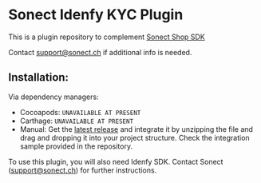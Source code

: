 # Sonect Idenfy KYC Plugin

This is a plugin repository to complement [Sonect Shop SDK](https://github.com/sonect/sonect-shop-sdk-ios)

Contact support@sonect.ch if additional info is needed.

## Installation: 

Via dependency managers:
- Cocoapods: `UNAVAILABLE AT PRESENT`
- Carthage: `UNAVAILABLE AT PRESENT`
- Manual: Get the [latest release](https://github.com/sonect/sonect-idenfy-kyc-plugin/releases/latest/download/IdenfyKycPlugin.zip
) and integrate it by unzipping the file and drag and dropping it into your project structure. 
Check the integration sample provided in the repository. 

To use this plugin, you will also need Idenfy SDK. 
Contact Sonect (support@sonect.ch) for further instructions. 


